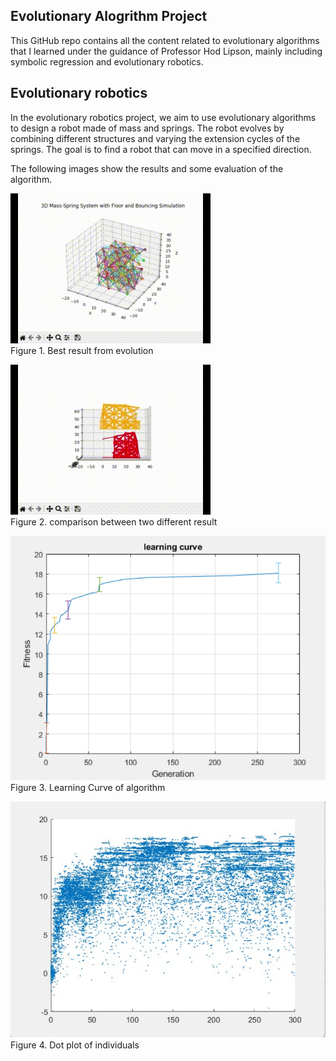 ## Evolutionary Alogrithm Project

This GitHub repo contains all the content related to evolutionary algorithms that I learned under the guidance of Professor Hod Lipson, mainly including symbolic regression and evolutionary robotics.

## Evolutionary robotics
In the evolutionary robotics project, we aim to use evolutionary algorithms to design a robot made of mass and springs. The robot evolves by combining different structures and varying the extension cycles of the springs. The goal is to find a robot that can move in a specified direction.

The following images show the results and some evaluation of the algorithm.

![Image](https://github.com/Luohongsuyu/Evolutionary-Alogrithm-Project/blob/main/Image/GIF1.gif)<br>
Figure 1. Best result from evolution<br>

![Image](https://github.com/Luohongsuyu/Evolutionary-Alogrithm-Project/blob/main/Image/GIF2.gif)<br>
Figure 2. comparison between two different result<br>

![Image](Image/Learning_curve.png)<br>
Figure 3. Learning Curve of algorithm<br>

![Image](Image/dot_plot.png)<br>
Figure 4. Dot plot of individuals<br>



